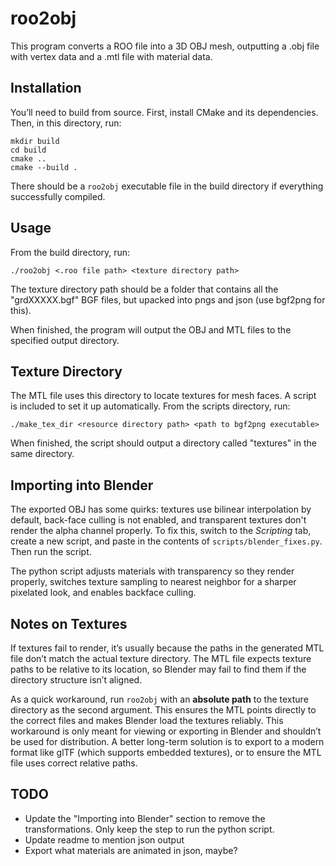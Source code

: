 # roo2obj
This program converts a ROO file into a 3D OBJ mesh, outputting a .obj file with vertex data and a .mtl file with material data.
## Installation
You’ll need to build from source. First, install CMake and its dependencies. Then, in this directory, run:
```
mkdir build
cd build
cmake ..
cmake --build .
```
There should be a `roo2obj` executable file in the build directory if everything successfully compiled.
## Usage
From the build directory, run:
```
./roo2obj <.roo file path> <texture directory path>
```
The texture directory path should be a folder that contains all the "grdXXXXX.bgf" BGF files, but upacked into pngs and json (use bgf2png for this). 

When finished, the program will output the OBJ and MTL files to the specified output directory.
## Texture Directory
The MTL file uses this directory to locate textures for mesh faces. A script is included to set it up automatically. From the scripts directory, run:
```
./make_tex_dir <resource directory path> <path to bgf2png executable>
```
When finished, the script should output a directory called "textures" in the same directory.
## Importing into Blender
The exported OBJ has some quirks: textures use bilinear interpolation by default, back-face culling is not enabled, and transparent textures don't render the alpha channel properly. To fix this, switch to the *Scripting* tab, create a new script, and paste in the contents of `scripts/blender_fixes.py`. Then run the script.

The python script adjusts materials with transparency so they render properly, switches texture sampling to nearest neighbor for a sharper pixelated look, and enables backface culling.
## Notes on Textures
If textures fail to render, it’s usually because the paths in the generated MTL file don’t match the actual texture directory. The MTL file expects texture paths to be relative to its location, so Blender may fail to find them if the directory structure isn’t aligned.

As a quick workaround, run `roo2obj` with an **absolute path** to the texture directory as the second argument. This ensures the MTL points directly to the correct files and makes Blender load the textures reliably. This workaround is only meant for viewing or exporting in Blender and shouldn’t be used for distribution. A better long-term solution is to export to a modern format like glTF (which supports embedded textures), or to ensure the MTL file uses correct relative paths.
## TODO
- Update the "Importing into Blender" section to remove the transformations. Only keep the step to run the python script.
- Update readme to mention json output
- Export what materials are animated in json, maybe?